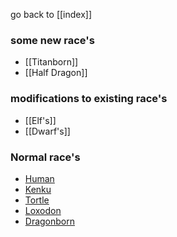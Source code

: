 go back to [[index]]

### some new race's 

- [[Titanborn]]
- [[Half Dragon]]

### modifications to existing race's

- [[Elf's]]
- [[Dwarf's]]

### Normal race's

- [Human](https://dnd5e.wikidot.com/human)
- [Kenku](https://dnd5e.wikidot.com/lineage:kenku)
- [Tortle](https://dnd5e.wikidot.com/lineage:tortle)
- [Loxodon](https://dnd5e.wikidot.com/lineage:loxodon)
- [Dragonborn](https://dnd5e.wikidot.com/lineage:dragonborn)
